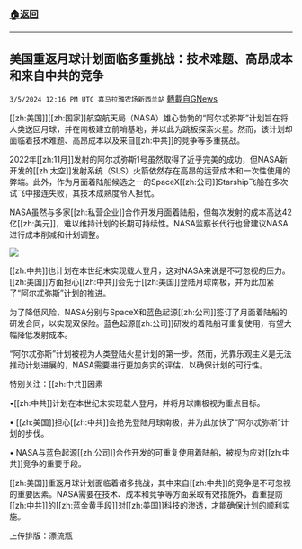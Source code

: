 ###  [:house:返回](README.md)
---


## 美国重返月球计划面临多重挑战：技术难题、高昂成本和来自中共的竞争
`3/5/2024 12:16 PM UTC 喜马拉雅农场新西兰站` [轉載自GNews](https://gnews.org/articles/2367018)

[[zh:美国]][[zh:国家]]航空航天局（NASA）雄心勃勃的“阿尔忒弥斯”计划旨在将人类送回月球，并在南极建立前哨基地，并以此为跳板探索火星。然而，该计划却面临着技术难题、高昂成本以及来自[[zh:中共]]的竞争等多重挑战。

2022年[[zh:11月]]发射的阿尔忒弥斯1号虽然取得了近乎完美的成功，但NASA新开发的[[zh:太空]]发射系统（SLS）火箭依然存在高昂的运营成本和一次性使用的弊端。此外，作为月面着陆船候选之一的SpaceX[[zh:公司]]Starship飞船在多次试飞中接连失败，其技术成熟度令人担忧。

NASA虽然与多家[[zh:私营企业]]合作开发月面着陆船，但每次发射的成本高达42亿[[zh:美元]]，难以维持计划的长期可持续性。NASA监察长代行也曾建议NASA进行成本削减和计划调整。

![](ipfs://QmPrG1qfcecFgSkqCjzsTGD8bJmK7mBCq4uFEz6Tc6snKk?.png)

[[zh:中共]]也计划在本世纪末实现载人登月，这对NASA来说是不可忽视的压力。[[zh:美国]]方面担心[[zh:中共]]会先于[[zh:美国]]登陆月球南极，并为此加紧了“阿尔忒弥斯”计划的推进。

为了降低风险，NASA分别与SpaceX和蓝色起源[[zh:公司]]签订了月面着陆船的研发合同，以实现双保险。蓝色起源[[zh:公司]]研发的着陆船可重复使用，有望大幅降低发射成本。

“阿尔忒弥斯”计划被视为人类登陆火星计划的第一步。然而，光靠乐观主义是无法推动计划进展的，NASA需要进行更加务实的评估，以确保计划的可行性。

特别关注：[[zh:中共]]因素

•[[zh:中共]]计划在本世纪末实现载人登月，并将月球南极视为重点目标。

• [[zh:美国]]担心[[zh:中共]]会抢先登陆月球南极，并为此加快了“阿尔忒弥斯”计划的步伐。

• NASA与蓝色起源[[zh:公司]]合作开发的可重复使用着陆船，被视为应对[[zh:中共]]竞争的重要手段。

[[zh:美国]]重返月球计划面临着诸多挑战，其中来自[[zh:中共]]的竞争是不可忽视的重要因素。NASA需要在技术、成本和竞争等方面采取有效措施外，着重提防[[zh:中共]]的[[zh:蓝金黄手段]]对[[zh:美国]]科技的渗透，才能确保计划的顺利实施。

上传排版：漂流瓶

